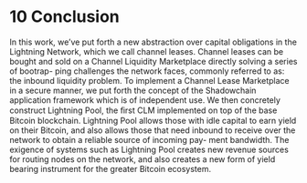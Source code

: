 
# 10 Conclusion

In this work, we’ve put forth a new abstraction over capital obligations in the Lightning Network, which we call channel leases. Channel leases can be bought and sold on a Channel Liquidity Marketplace directly solving a series of bootrap- ping challenges the network faces, commonly referred to as: the inbound liquidity problem. To implement a Channel Lease Marketplace in a secure manner, we put forth the concept of the Shadowchain application framework which is of independent use. We then concretely construct Lightning Pool, the ﬁrst CLM implemented on top of the base Bitcoin blockchain. Lightning Pool allows those with idle capital to earn yield on their Bitcoin, and also allows those that need inbound to receive over the network to obtain a reliable source of incoming pay- ment bandwidth. The exigence of systems such as Lightning Pool creates new revenue sources for routing nodes on the network, and also creates a new form of yield bearing instrument for the greater Bitcoin ecosystem.


